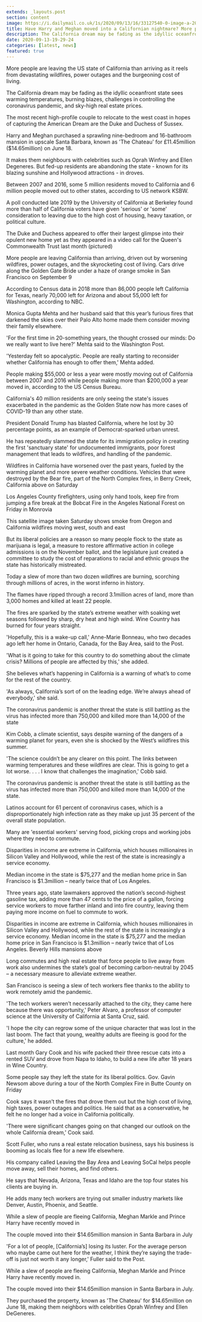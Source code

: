 ```yaml
---
extends: _layouts.post
section: content
image: https://i.dailymail.co.uk/1s/2020/09/13/16/33127540-0-image-a-20_1600012520873.jpg 
title: Have Harry and Meghan moved into a Californian nightmare? More people flee the Golden State 
description: The California dream may be fading as the idyllic oceanfront state sees warming temperatures, burning blazes and challenges in controlling the coronavirus pandemic. 
date: 2020-09-13-19-29-24 
categories: [latest, news] 
featured: true 
--- 
```

More people are leaving the US state of California than arriving as it reels from devastating wildfires, power outages and the burgeoning cost of living.   

The California dream may be fading as the idyllic oceanfront state sees warming temperatures, burning blazes, challenges in controlling the coronavirus pandemic, and sky-high real estate prices.

The most recent high-profile couple to relocate to the west coast in hopes of capturing the American Dream are the Duke and Duchess of Sussex.

Harry and Meghan purchased a sprawling nine-bedroom and 16-bathroom mansion in upscale Santa Barbara, known as 'The Chateau' for £11.45million ($14.65million) on June 18.

It makes them neighbours with celebrities such as Oprah Winfrey and Ellen Degeneres. But fed-up residents are abandoning the state - known for its blazing sunshine and Hollywood attractions - in droves.

Between 2007 and 2016, some 5 million residents moved to California and 6 million people moved out to other states, according to US network KSBW.  

A poll conducted late 2019 by the University of California at Berkeley found more than half of California voters have given 'serious' or 'some' consideration to leaving due to the high cost of housing, heavy taxation, or political culture.

The Duke and Duchess appeared to offer their largest glimpse into their opulent new home yet as they appeared in a video call for the Queen's Commonwealth Trust last month (pictured)

More people are leaving California than arriving, driven out by worsening wildfires, power outages, and the skyrocketing cost of living. Cars drive along the Golden Gate Bride under a haze of orange smoke in San Francisco on September 9

According to Census data in 2018 more than 86,000 people left California for Texas, nearly 70,000 left for Arizona and about 55,000 left for Washington, according to NBC.  

Monica Gupta Mehta and her husband said that this year’s furious fires that darkened the skies over their Palo Alto home made them consider moving their family elsewhere.

'For the first time in 20-something years, the thought crossed our minds: Do we really want to live here?' Mehta said to the Washington Post.

'Yesterday felt so apocalyptic. People are really starting to reconsider whether California has enough to offer them,' Mehta added.  

People making $55,000 or less a year were mostly moving out of California between 2007 and 2016 while people making more than $200,000 a year moved in, according to the US Census Bureau. 

California's 40 million residents are only seeing the state's issues exacerbated in the pandemic as the Golden State now has more cases of COVID-19 than any other state.

President Donald Trump has blasted California, where he lost by 30 percentage points, as an example of Democrat-sparked urban unrest.

He has repeatedly slammed the state for its immigration policy in creating the first 'sanctuary state' for undocumented immigrants, poor forest management that leads to wildfires, and handling of the pandemic. 

Wildfires in California have worsened over the past years, fueled by the warming planet and more severe weather conditions. Vehicles that were destroyed by the Bear fire, part of the North Complex fires, in Berry Creek, California above on Saturday

Los Angeles County firefighters, using only hand tools, keep fire from jumping a fire break at the Bobcat Fire in the Angeles National Forest on Friday in Monrovia

This satellite image taken Saturday shows smoke from Oregon and California wildfires moving west, south and east

But its liberal policies are a reason so many people flock to the state as marijuana is legal, a measure to restore affirmative action in college admissions is on the November ballot, and the legislature just created a committee to study the cost of reparations to racial and ethnic groups the state has historically mistreated.

Today a slew of more than two dozen wildfires are burning, scorching through millions of acres, in the worst inferno in history. 

The flames have ripped through a record 3.1million acres of land, more than 3,000 homes and killed at least 22 people.

The fires are sparked by the state’s extreme weather with soaking wet seasons followed by sharp, dry heat and high wind. Wine Country has burned for four years straight.

'Hopefully, this is a wake-up call,' Anne-Marie Bonneau, who two decades ago left her home in Ontario, Canada, for the Bay Area, said to the Post.

'What is it going to take for this country to do something about the climate crisis? Millions of people are affected by this,' she added.

She believes what’s happening in California is a warning of what’s to come for the rest of the country.

'As always, California’s sort of on the leading edge. We’re always ahead of everybody,' she said.

The coronavirus pandemic is another threat the state is still battling as the virus has infected more than 750,000 and killed more than 14,000 of the state

Kim Cobb, a climate scientist, says despite warning of the dangers of a warming planet for years, even she is shocked by the West’s wildfires this summer.

'The science couldn’t be any clearer on this point. The links between warming temperatures and these wildfires are clear. This is going to get a lot worse. . . . I know that challenges the imagination,' Cobb said.

The coronavirus pandemic is another threat the state is still battling as the virus has infected more than 750,000 and killed more than 14,000 of the state.

Latinos account for 61 percent of coronavirus cases, which is a disproportionately high infection rate as they make up just 35 percent of the overall state population.

Many are 'essential workers' serving food, picking crops and working jobs where they need to commute.

Disparities in income are extreme in California, which houses millionaires in Silicon Valley and Hollywood, while the rest of the state is increasingly a service economy.

Median income in the state is $75,277 and the median home price in San Francisco is $1.3million – nearly twice that of Los Angeles.

Three years ago, state lawmakers approved the nation’s second-highest gasoline tax, adding more than 47 cents to the price of a gallon, forcing service workers to move farther inland and into fire country, leaving them paying more income on fuel to commute to work.

Disparities in income are extreme in California, which houses millionaires in Silicon Valley and Hollywood, while the rest of the state is increasingly a service economy. Median income in the state is $75,277 and the median home price in San Francisco is $1.3million – nearly twice that of Los Angeles. Beverly Hills mansions above

Long commutes and high real estate that force people to live away from work also undermines the state’s goal of becoming carbon-neutral by 2045 – a necessary measure to alleviate extreme weather.

San Francisco is seeing a slew of tech workers flee thanks to the ability to work remotely amid the pandemic.

'The tech workers weren’t necessarily attached to the city, they came here because there was opportunity,' Peter Alvaro, a professor of computer science at the University of California at Santa Cruz, said.

'I hope the city can regrow some of the unique character that was lost in the last boom. The fact that young, wealthy adults are fleeing is good for the culture,' he added.

Last month Gary Cook and his wife packed their three rescue cats into a rented SUV and drove from Napa to Idaho, to build a new life after 18 years in Wine Country.

Some people say they left the state for its liberal politics. Gov. Gavin Newsom above during a tour of the North Complex Fire in Butte County on Friday

Cook says it wasn’t the fires that drove them out but the high cost of living, high taxes, power outages and politics. He said that as a conservative, he felt he no longer had a voice in California politically.

'There were significant changes going on that changed our outlook on the whole California dream,' Cook said.

Scott Fuller, who runs a real estate relocation business, says his business is booming as locals flee for a new life elsewhere.

His company called Leaving the Bay Area and Leaving SoCal helps people move away, sell their homes, and find others.

He says that Nevada, Arizona, Texas and Idaho are the top four states his clients are buying in.

He adds many tech workers are trying out smaller industry markets like Denver, Austin, Phoenix, and Seattle.

While a slew of people are fleeing California, Meghan Markle and Prince Harry have recently moved in

The couple moved into their $14.65million mansion in Santa Barbara in July

'For a lot of people, [California’s] losing its luster. For the average person who maybe came out here for the weather, I think they’re saying the trade-off is just not worth it any longer,' Fuller said to the Post. 

While a slew of people are fleeing California, Meghan Markle and Prince Harry have recently moved in. 

The couple moved into their $14.65million mansion in Santa Barbara in July. 

They purchased the property, known as 'The Chateau' for $14.65million on June 18, making them neighbors with celebrities Oprah Winfrey and Ellen DeGeneres.

